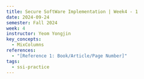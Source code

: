 ```yaml
---
title: Secure SoftWare Implementation | Week4 - 1
date: 2024-09-24
semester: Fall 2024
week: 4
instructor: Yeom Yongjin
key_concepts:
  - MixColumns
references:
  - "[Reference 1: Book/Article/Page Number]"
tags:
  - ssi-practice
---
```




